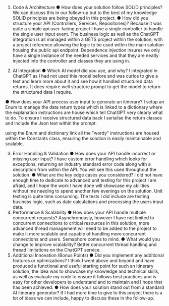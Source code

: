 1. Code & Architecture 
● How does your solution follow SOLID principles? 
We can discuss this in our follow-up but to the best of my knowledge SOLID principles are being obeyed in this project.
● How did you structure your API (Controllers, Services, Repositories)? 
Because it was quite a simple api user-facing project I have a single controller to handle the single user input event. The business logic as well as the ChatGPT integration is all managed within a GETS project within the solution, with a project reference allowing the logic to be used within the main solution housing the public api endpoint.
Dependence injection insures we only have a single instance of the needed services and that they are neatly injected into the controller and classes they are using in.

2. AI Integration 
● Which AI model did you use, and why? 
I integrated in ChatGPT as I had  not used this model before and was curios to give a test and learn more about it and see how it handled structured data returns.
It does require well structure prompt to get the model to return the structured data I require.

● How does your API process user input to generate an itinerary? 
I setup an Enum to manage the data return types which is linked to a dictionary where the explanation instructions are house which tell ChatGPT very clearly what to do. To ensure I receive structured data back I serialise the return classes and include the Json text within the prompt. 

using the Enum and dictionary link all the "wordy" instructions are housed within the Constants class, ensuring the solution is easily maintainable and scalable.

3. Error Handling & Validation 
● How does your API handle incorrect or missing user input? 
I have custom error handling which looks for exceptions, returning an industry standard error code along with a description from within the API. You will see this used throughout the solution.
● What are the key edge cases you considered? 
I did not have enough time to dedicate to advanced unit testing for this project I am afraid, and I hope the work I have done will showcase my abilities without me needing to spend another few evenings on the solution. Unit testing is quite time consuming. The tests I did include are testing business logic, such as date calculations and processing the users input data. 
4. Performance & Scalability 
● How does your API handle multiple concurrent requests? 
Asynchronously, however I have not limited to concurrent connections to critical resources in this solution, more advanced thread management will need to be added to the project to make it more scalable and capable of handling more concurrent connections and users. Semaphore comes to mind.
● What would you change to improve scalability? 
Better concurrent thread handling and thread limitations on the ChatGPT service.
5. Additional Innovation (Bonus Points) 
● Did you implement any additional features or optimizations? 
I think I went above and beyond and have produced a functional and useful starting point for such an itinerary solution, the idea was to showcase my knowledge and technical skills, as well as evaluate my code to ensure it follows best practices and is easy for other developers to understand and to maintain and I hope that has been achieved.
● How does your solution stand out from a standard AI itinerary generator?
If I had more time to give to this project there is a lot of ideas we can include, happy to discuss these in the follow-up.